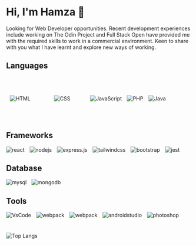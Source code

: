 <h1 align="left"> Hi, I'm Hamza 👋</h2>
<p align="left">Looking for Web Developer opportunities. Recent development experiences include working on
The Odin Project and Full Stack Open have provided me with the required skills to work in a commercial
environment. Keen to share with you what I have learnt and explore new ways of working.
</p>


<h2 align="left">Languages</h2>
<p align="left">
<img alt="HTML"  style="margin:10px;" src="https://img.shields.io/badge/HTML5-E34F26.svg?style=for-the-badge&logo=HTML5&logoColor=white" />
<img alt="CSS" style="margin:50px;" src="https://img.shields.io/badge/CSS3-1572B6.svg?style=for-the-badge&logo=CSS3&logoColor=white" />
<img alt="JavaScript" style="margin-right:10px;" src="https://img.shields.io/badge/JavaScript-F7DF1E.svg?style=for-the-badge&logo=JavaScript&logoColor=black" />
<img alt="PHP" style="margin-right:10px;" src="https://img.shields.io/badge/PHP-777BB4.svg?style=for-the-badge&logo=PHP&logoColor=white" />
<img alt="Java" style="margin-right:10px;" src="https://img.shields.io/badge/java-%23ED8B00.svg?style=for-the-badge&logo=openjdk&logoColor=white)" />  
</p>

<h2 align="left">Frameworks</h2>
<p align="left">
<img alt="react" style="padding-right:10px;" src=https://img.shields.io/badge/React-61DAFB.svg?style=for-the-badge&logo=React&logoColor=black />
<img alt="nodejs"  style="padding-right:10px;"  src="https://img.shields.io/badge/Node.js-339933.svg?style=for-the-badge&logo=nodedotjs&logoColor=white" />
<img alt="express.js"  style="padding-right:10px;"  src="https://img.shields.io/badge/Express-000000.svg?style=for-the-badge&logo=Express&logoColor=white" />
<img alt="tailwindcss" style="padding-right:10px;" src="https://img.shields.io/badge/Tailwind%20CSS-06B6D4.svg?style=for-the-badge&logo=Tailwind-CSS&logoColor=white" />
<img alt="bootstrap" style="padding-right:10px;" src="https://img.shields.io/badge/Bootstrap-7952B3.svg?style=for-the-badge&logo=Bootstrap&logoColor=white" />
<img alt="jest" style="padding-right:10px;" src="https://img.shields.io/badge/Jest-C21325.svg?style=for-the-badge&logo=Jest&logoColor=white" />
</p>


<h2 align="left">Database</h2>
<p align="left">
<img alt="mysql" style="padding-right:10px;" src="https://img.shields.io/badge/MySQL-4479A1.svg?style=for-the-badge&logo=MySQL&logoColor=white" />
<img alt="mongodb" style="padding-right:10px;" src="https://img.shields.io/badge/MongoDB-47A248.svg?style=for-the-badge&logo=MongoDB&logoColor=white" />
</p>


<h2 align="left">Tools</h2>
<p allign="left">
<img alt="VsCode" style="padding-right:10px;" src="https://img.shields.io/badge/Visual%20Studio%20Code-007ACC.svg?style=for-the-badge&logo=Visual-Studio-Code&logoColor=white" />
<img alt="webpack" style="padding-right:10px;" src="https://img.shields.io/badge/Webpack-8DD6F9.svg?style=for-the-badge&logo=Webpack&logoColor=black" />  
<img alt="webpack" style="padding-right:10px;" src= https://img.shields.io/badge/Vite-646CFF.svg?style=for-the-badge&logo=Vite&logoColor=white /> 
<img alt="androidstudio" style="padding-right:10px;" src="https://img.shields.io/badge/Android%20Studio-3DDC84.svg?style=for-the-badge&logo=Android-Studio&logoColor=white" />
<img alt="photoshop" style="padding-right:10px;" src="https://img.shields.io/badge/Adobe%20Photoshop-31A8FF.svg?style=for-the-badge&logo=Adobe-Photoshop&logoColor=white" />
</p>

#

![Top Langs](https://github-readme-stats.vercel.app/api/top-langs/?username=h4m24-a&layout=compact)

